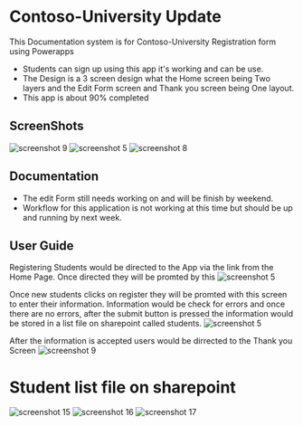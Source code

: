 # Contoso-University Update



<p align="left">
  This Documentation system is for Contoso-University Registration form using Powerapps
</p>


* Students can sign up using this app it's working and can be use.
* The Design is a 3 screen design what the Home screen being Two layers and the Edit Form screen and Thank you screen being One layout.
* This app is about 90% completed

## ScreenShots

![screenshot 9](https://user-images.githubusercontent.com/5595381/29681912-3d12414e-88d7-11e7-87f5-6cdea746b8a1.png)
![screenshot 5](https://user-images.githubusercontent.com/5595381/29681990-77de655a-88d7-11e7-8ddd-3d238b8b077c.png)
![screenshot 8](https://user-images.githubusercontent.com/5595381/29681861-0c67949a-88d7-11e7-8f9e-2d3c88e07631.png)

## Documentation

* The edit Form still needs working on and will be finish by weekend.
* Workflow for this application is not working at this time but should be up and running by next week.


## User Guide

Registering Students would be directed to the App via the link from the Home Page. Once directed they will be promted by this ![screenshot 5](https://user-images.githubusercontent.com/5595381/29681990-77de655a-88d7-11e7-8ddd-3d238b8b077c.png)

Once new students clicks on register they will be promted with this screen to enter their information. Information would be check for errors and once there are no errors, after the submit button is pressed the information would be stored in a list file on sharepoint called students.
![screenshot 5](https://user-images.githubusercontent.com/5595381/29681861-0c67949a-88d7-11e7-8f9e-2d3c88e07631.png)

After the information is accepted users would be dirrected to the Thank you Screen
![screenshot 9](https://user-images.githubusercontent.com/5595381/29681912-3d12414e-88d7-11e7-87f5-6cdea746b8a1.png)

# Student list file on sharepoint

![screenshot 15](https://user-images.githubusercontent.com/5595381/29685641-1166cde6-88e4-11e7-9547-e1beb899d1ec.png)
![screenshot 16](https://user-images.githubusercontent.com/5595381/29685644-1371cfdc-88e4-11e7-99e6-56383cbd61ac.png)
![screenshot 17](https://user-images.githubusercontent.com/5595381/29685647-15b3160c-88e4-11e7-843a-a1aeb1c826de.png)
